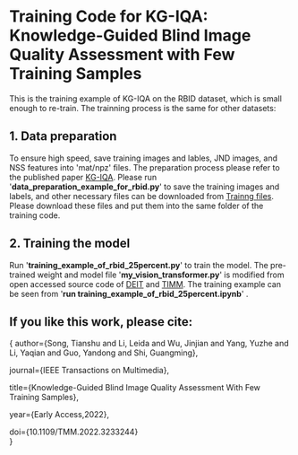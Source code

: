 # Training Code for KG-IQA: Knowledge-Guided Blind Image Quality Assessment with Few Training Samples
This is the training example of KG-IQA on the RBID dataset, which is small enough to re-train. The trainning process is the same for other datasets:

## 1. Data preparation

   To ensure high speed, save training images and lables, JND images, and NSS features into 'mat/npz' files. The preparation process please refer to the published paper [KG-IQA](https://ieeexplore.ieee.org/document/10003665).  Please run '**data_preparation_example_for_rbid.py**' to save the training images and labels, and other necessary files can be downloaded from [Trainng files](https://pan.baidu.com/s/1EerM_rvNVo8Eevw74p3TNQ?pwd=z3oh). Please download these files and put them into the same folder of the training code.
   
## 2. Training the model

   Run '**training_example_of_rbid_25percent.py**' to train the model. The pre-trained weight and model file '**my_vision_transformer.py**' is modified from open accessed source code of [DEIT](https://github.com/facebookresearch/deit) and [TIMM](https://github.com/huggingface/pytorch-image-models/tree/main/timm). The training example can be seen from '**run training_example_of_rbid_25percent.ipynb**' .

## If you like this work, please cite:

{
  author={Song, Tianshu and Li, Leida and Wu, Jinjian and Yang, Yuzhe and Li, Yaqian and Guo, Yandong and Shi, Guangming},
  
  journal={IEEE Transactions on Multimedia}, 
  
  title={Knowledge-Guided Blind Image Quality Assessment With Few Training Samples}, 
  
  year={Early Access,2022},
  
  doi={10.1109/TMM.2022.3233244}  
}


